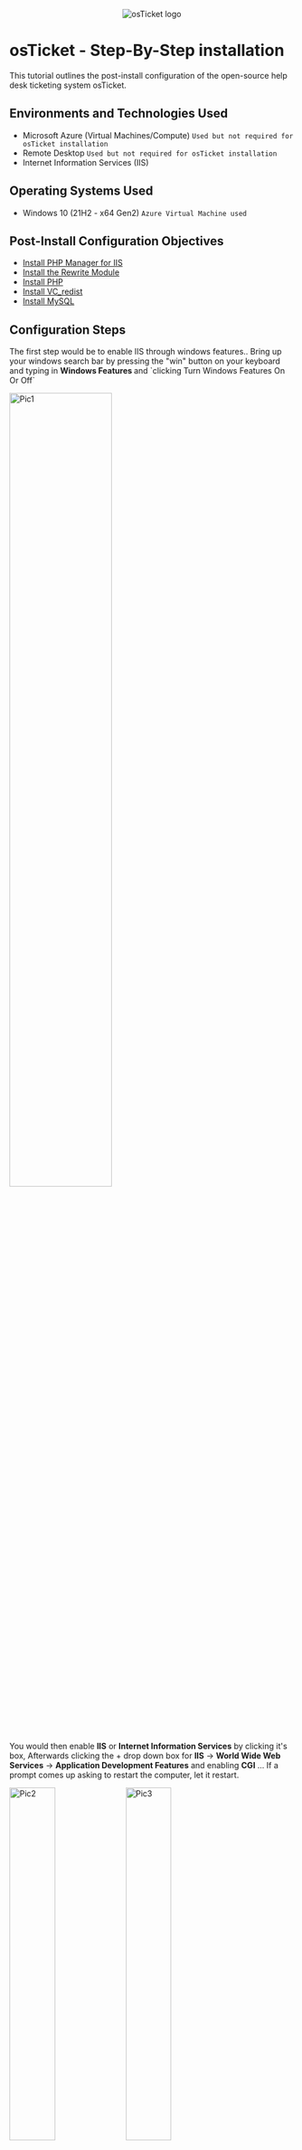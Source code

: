 <p align="center">
<img src="https://i.imgur.com/Clzj7Xs.png" alt="osTicket logo"/>
</p>

<h1>osTicket - Step-By-Step installation </h1>
This tutorial outlines the post-install configuration of the open-source help desk ticketing system osTicket.<br />

<h2>Environments and Technologies Used</h2>

- Microsoft Azure (Virtual Machines/Compute) `Used but not required for osTicket installation`
- Remote Desktop `Used but not required for osTicket installation`
- Internet Information Services (IIS)

<h2>Operating Systems Used </h2>

- Windows 10 (21H2 - x64 Gen2) `Azure Virtual Machine used`

## Post-Install Configuration Objectives <a id="Post-Install-Configuration-Objectives"></a>

- [Install PHP Manager for IIS](https://drive.google.com/file/d/1RHsNd4eWIOwaNpj3JW4vzzmzNUH86wY_/view?usp=share_link)
- [Install the Rewrite Module](https://drive.google.com/file/d/1tIK9GZBKj1JyUP87eewxgdNqn9pZmVmY/view?usp=share_link)
- [Install PHP](https://drive.google.com/file/d/1snNMtLdCOpMtkCyD4mvl9yOOmvVIp9fP/view?usp=share_link)
- [Install VC_redist](https://drive.google.com/file/d/1s1OsGF3-ioO0_9LYizPRiVuIkb3lFJgH/view?usp=share_link)
- [Install MySQL](https://drive.google.com/file/d/1_OWh9p7VQLcrB0q_V7qT8yHl0xo5gv7z/view?usp=share_link)

<h2>Configuration Steps</h2>

<p>
The first step would be to enable IIS through windows features.. Bring up your windows search bar by pressing the "win" button on your keyboard and typing in <b> Windows Features </b> and `clicking Turn Windows Features On Or Off`
</p>
<p>
<img src="https://imgur.com/43xNgNj.png" height="60%" width="60%" alt="Pic1"/>
</p>
<br />

<p>
You would then enable <b>IIS</b> or <b>Internet Information Services</b> by clicking it's box, Afterwards clicking the + drop down box for <b>IIS</b> -> <b>World Wide Web Services</b> -> <b>Application Development Features</b> and enabling <b>CGI</b> ... If a prompt comes up asking to restart the computer, let it restart.
</p>
<p>
<img src="https://imgur.com/9KEOSwr.png" height="40%" width="40%" alt="Pic2"/> <img src="https://imgur.com/r3ZV5K1.png" height="40%" width="40%" alt="Pic3"/>  
</p>
<br />

<p>
Once the computer has restarted completely you will now start installing the applications needed for osTicket to funtion.
</p>
<br />

Go ahead and install [PHP Manager for IIS](https://drive.google.com/file/d/1RHsNd4eWIOwaNpj3JW4vzzmzNUH86wY_/view?usp=share_link) and the [Rewrite Module](https://drive.google.com/file/d/1tIK9GZBKj1JyUP87eewxgdNqn9pZmVmY/view?usp=share_link)
<br />

<img src="https://media3.giphy.com/media/v1.Y2lkPTc5MGI3NjExZjk5YTA2N2JhZDVmZjkzNzI5MGRkMWQ2NWQ4NTg3NGI0NzdjM2ZkYSZjdD1n/DpnKHb9l7GvD2lsvkt/giphy.gif" height="40%" width="40%" alt="GIF 1"/> <img src="https://media2.giphy.com/media/v1.Y2lkPTc5MGI3NjExNjI2ZjRiYmI1Nzc3MTVhODExMWE0OTY5ZTExYzNlOTM1MzUzZGE2MiZjdD1n/UuGRatqPStuyVClrsY/giphy.gif" height="40%" width="40%" alt="GIF 2"/>
<br />

Now create a folder on one of your drives that will be used for the PHP installation.. For example C:/PHP.. Afterwards, go through the installation of [PHP](https://drive.google.com/file/d/1snNMtLdCOpMtkCyD4mvl9yOOmvVIp9fP/view?usp=share_link), typing C:\PHP for where it asks to install the files... You can also just do the latter and File Explorer will create the folder for you.

<img src="https://media1.giphy.com/media/v1.Y2lkPTc5MGI3NjExZWMxNTI4ODVhODlmOWZiNGY5NzgwNmU2YzE4MjQwMjhjZTVjOWNkNCZjdD1n/SDENhhTqVUoTDvzYwx/giphy.gif" height="60%" width="60%" alt="GIF 3"/>

<br />

You can then install [VC_redist](https://drive.google.com/file/d/1s1OsGF3-ioO0_9LYizPRiVuIkb3lFJgH/view?usp=share_link) and [MySQL](https://drive.google.com/file/d/1_OWh9p7VQLcrB0q_V7qT8yHl0xo5gv7z/view?usp=share_link).. Make sure to select "Typical" setup and "Standard Configuration" for a basic install.

<img src="https://i.imgur.com/ieSuZKh.png" height="50%" width="50%" alt="Pic4"/>

`Don't forget your user and password for MySQL! Your username will be "root" through a standard configuration`

<img src="https://media3.giphy.com/media/v1.Y2lkPTc5MGI3NjExNmRlYTIwYmU5Zjc4NDdjNjE0ZTQxZTkwODJhMTM1ZjFhMTkzZWRkMCZjdD1n/65AMziKlbmqMUdzImI/giphy.gif" height="40%" width="40%" alt="GIF 4"/>
<br />

At this point we will use windows search to open up IIS as administrator shown below...

<img src="https://i.imgur.com/DkDed29.png" height="60%" width="60%" alt="Pic5"/>

Then clicking
"PHP Manager"

<img src="https://i.imgur.com/6G1fcfA.png" height="50%" width="50%" alt="Pic6"/>

"Register new PHP Version"

<img src="https://i.imgur.com/fWhi5wO.png" height="50%" width="50%" alt="Pic7"/>

And browsing to the PHP-CGI.exe in your PHP folder Or typing out C:\PHP\php-cgi.exe to select as the PHP version for IIS...

<img src="https://i.imgur.com/URJylZk.png" height="50%" width="50%" alt="Pic8"/>



Restart your server by right-clicking on the IIS background shown below and afterwards install [osTicket](https://drive.google.com/file/d/1VeVXKlzHDRjeaVUL99ptq7qYbrbXdFxJ/view)

<img src="https://media4.giphy.com/media/v1.Y2lkPTc5MGI3NjExMjc3M2NiOGQ5MzNlNmU2ZWRiZmFmOTdmZThkYjE3ZjJlMzhmNTZiNiZjdD1n/ULOyOxaeGG98WFJOmr/giphy.gif" height="45%" width="45%" alt="GIF 5"/>

after extracting the osTicket download, go to its directory and Rename the folder `By clicking the file name once while highlighted` "upload" to "osTicket" and copy paste it to \wwwroot folder located in c:\inetpub\wwwroot

<img src="https://media1.giphy.com/media/v1.Y2lkPTc5MGI3NjExZDRiODZiZTFjOGNkNjc3Y2I0N2U3ZmVjYTg0MTc5ZGJjMWMxYzQxYiZjdD1n/b874EDA1bdFt2U34Ic/giphy.gif" height="45%" width="45%" alt="GIF 6"/>

Go ahead and restart the server again for IIS to recognize osTicket
<br />



